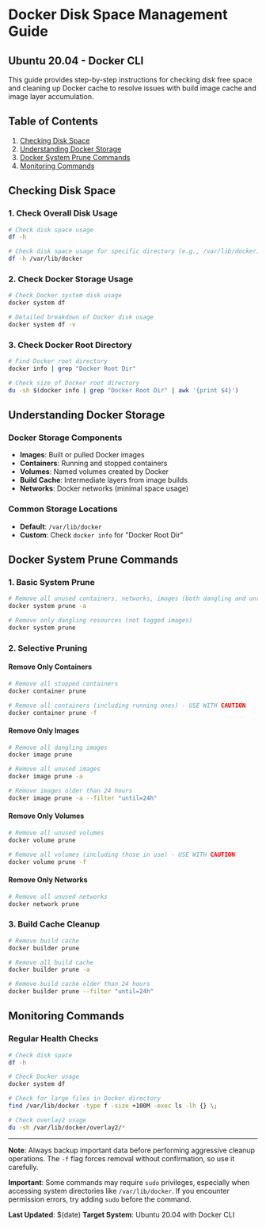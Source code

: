 # Docker Disk Space Management Guide

## Ubuntu 20.04 - Docker CLI

This guide provides step-by-step instructions for checking disk free space and cleaning up Docker cache to resolve issues with build image cache and image layer accumulation.

## Table of Contents

1. [Checking Disk Space](#checking-disk-space)
2. [Understanding Docker Storage](#understanding-docker-storage)
3. [Docker System Prune Commands](#docker-system-prune-commands)
4. [Monitoring Commands](#monitoring-commands)

## Checking Disk Space

### 1. Check Overall Disk Usage

```bash
# Check disk space usage
df -h

# Check disk space usage for specific directory (e.g., /var/lib/docker)
df -h /var/lib/docker
```

### 2. Check Docker Storage Usage

```bash
# Check Docker system disk usage
docker system df

# Detailed breakdown of Docker disk usage
docker system df -v
```

### 3. Check Docker Root Directory

```bash
# Find Docker root directory
docker info | grep "Docker Root Dir"

# Check size of Docker root directory
du -sh $(docker info | grep "Docker Root Dir" | awk '{print $4}')
```

## Understanding Docker Storage

### Docker Storage Components

- **Images**: Built or pulled Docker images
- **Containers**: Running and stopped containers
- **Volumes**: Named volumes created by Docker
- **Build Cache**: Intermediate layers from image builds
- **Networks**: Docker networks (minimal space usage)

### Common Storage Locations

- **Default**: `/var/lib/docker`
- **Custom**: Check `docker info` for "Docker Root Dir"

## Docker System Prune Commands

### 1. Basic System Prune

```bash
# Remove all unused containers, networks, images (both dangling and unreferenced)
docker system prune -a

# Remove only dangling resources (not tagged images)
docker system prune
```

### 2. Selective Pruning

#### Remove Only Containers

```bash
# Remove all stopped containers
docker container prune

# Remove all containers (including running ones) - USE WITH CAUTION
docker container prune -f
```

#### Remove Only Images

```bash
# Remove all dangling images
docker image prune

# Remove all unused images
docker image prune -a

# Remove images older than 24 hours
docker image prune -a --filter "until=24h"
```

#### Remove Only Volumes

```bash
# Remove all unused volumes
docker volume prune

# Remove all volumes (including those in use) - USE WITH CAUTION
docker volume prune -f
```

#### Remove Only Networks

```bash
# Remove all unused networks
docker network prune
```

### 3. Build Cache Cleanup

```bash
# Remove build cache
docker builder prune

# Remove all build cache
docker builder prune -a

# Remove build cache older than 24 hours
docker builder prune --filter "until=24h"
```

## Monitoring Commands

### Regular Health Checks

```bash
# Check disk space
df -h

# Check Docker usage
docker system df

# Check for large files in Docker directory
find /var/lib/docker -type f -size +100M -exec ls -lh {} \;

# Check overlay2 usage
du -sh /var/lib/docker/overlay2/*
```

---

**Note**: Always backup important data before performing aggressive cleanup operations. The `-f` flag forces removal without confirmation, so use it carefully.

**Important**: Some commands may require `sudo` privileges, especially when accessing system directories like `/var/lib/docker`. If you encounter permission errors, try adding `sudo` before the command.

**Last Updated**: $(date)
**Target System**: Ubuntu 20.04 with Docker CLI
